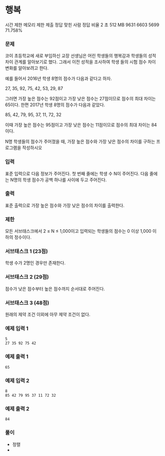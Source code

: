 # 행복
시간 제한	메모리 제한	제출	정답	맞힌 사람	정답 비율
2 초	512 MB	9631	6603	5699	71.758%
### 문제
코이 초등학교에 새로 부임하신 교장 선생님은 어린 학생들의 행복감과 학생들의 성적 차이 관계를 알아보기로 했다. 그래서 이전 성적을 조사하여 학생 들의 시험 점수 차이 변화를 알아보려고 한다.

예를 들어서 2016년 학생 8명의 점수가 다음과 같다고 하자.

27, 35, 92, 75, 42, 53, 29, 87

그러면 가장 높은 점수는 92점이고 가장 낮은 점수는 27점이므로 점수의 최대 차이는 65이다. 한편 2017년 학생 8명의 점수가 다음과 같았다.

85, 42, 79, 95, 37, 11, 72, 32

이때 가장 높은 점수는 95점이고 가장 낮은 점수는 11점이므로 점수의 최대 차이는 84이다.

N명 학생들의 점수가 주어졌을 때, 가장 높은 점수와 가장 낮은 점수의 차이를 구하는 프로그램을 작성하시오

### 입력
표준 입력으로 다음 정보가 주어진다. 첫 번째 줄에는 학생 수 N이 주어진다. 다음 줄에는 N명의 학생 점수가 공백 하나를 사이에 두고 주어진다.

### 출력
표준 출력으로 가장 높은 점수와 가장 낮은 점수의 차이를 출력한다.

### 제한
모든 서브태스크에서 2 ≤ N ≤ 1,000이고 입력되는 학생들의 점수는 0 이상 1,000 이하의 정수이다.

### 서브태스크 1 (23점)
학생 수가 2명인 경우만 존재한다.

### 서브태스크 2 (29점)
점수가 낮은 점수부터 높은 점수까지 순서대로 주어진다.

### 서브태스크 3 (48점)
원래의 제약 조건 이외에 아무 제약 조건이 없다.


### 예제 입력 1 
```
5
27 35 92 75 42
```
### 예제 출력 1 
```
65
```
### 예제 입력 2 
```
8
85 42 79 95 37 11 72 32
```
### 예제 출력 2 
```
84
```

### 풀이
- 정렬
- 